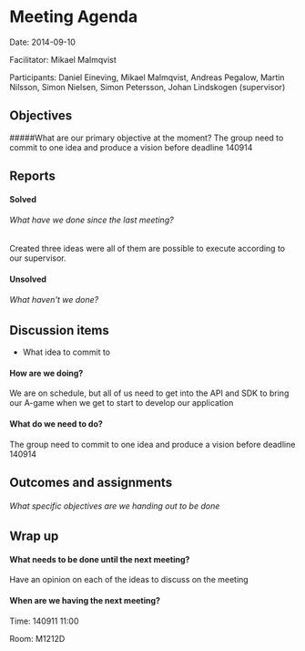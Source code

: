 # Meeting Agenda

Date: 2014-09-10

Facilitator: Mikael Malmqvist

Participants: Daniel Eineving, Mikael Malmqvist, Andreas Pegalow, Martin Nilsson, Simon Nielsen, Simon Petersson, Johan Lindskogen (supervisor)


## Objectives
#####What are our primary objective at the moment?
The group need to commit to one idea and produce a vision before deadline 140914

## Reports
#### Solved
###### What have we done since the last meeting?

Created three ideas were all of them are possible to execute according to our supervisor.

#### Unsolved

###### What haven't we done?

## Discussion items
- What idea to commit to

#### How are we doing?
We are on schedule, but all of us need to get into the API and SDK to bring our A-game when we get to start to develop our application

#### What do we need to do?
The group need to commit to one idea and produce a vision before deadline 140914

## Outcomes and assignments

###### What specific objectives are we handing out to be done



## Wrap up 

#### What needs to be done until the next meeting?
Have an opinion on each of the ideas to discuss on the meeting

#### When are we having the next meeting?
Time: 140911 11:00

Room: M1212D